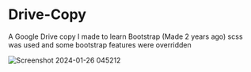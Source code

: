 # Drive-Copy
A Google Drive copy I made to learn Bootstrap (Made 2 years ago)
scss was used and some bootstrap features were overridden

![Screenshot 2024-01-26 045212](https://github.com/PCopath/Drive-Copy/assets/106395404/f9cda8d1-167d-48eb-971e-9659a69ae1c3)
